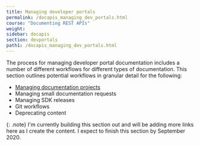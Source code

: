 ```yaml
---
title: Managing developer portals
permalink: /docapis_managing_dev_portals.html
course: "Documenting REST APIs"
weight:
sidebar: docapis
section: devportals
path1: /docapis_managing_dev_portals.html
---
```


The process for managing developer portal documentation includes a number of different workflows for different types of documentation. This section outlines potential workflows in granular detail for the following:

* [Managing documentation projects](docapis_process_for_managing_doc_projects.html)
* Managing small documentation requests
* Managing SDK releases
* Git workflows
* Deprecating content

{: .note}
I'm currently building this section out and will be adding more links here as I create the content. I expect to finish this section by September 2020.

